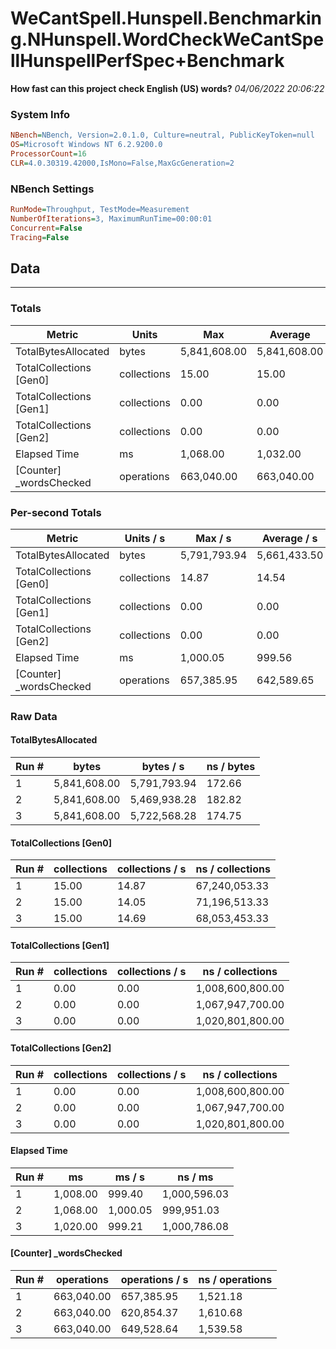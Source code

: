 ﻿# WeCantSpell.Hunspell.Benchmarking.NHunspell.WordCheckWeCantSpellHunspellPerfSpec+Benchmark
__How fast can this project check English (US) words?__
_04/06/2022 20:06:22_
### System Info
```ini
NBench=NBench, Version=2.0.1.0, Culture=neutral, PublicKeyToken=null
OS=Microsoft Windows NT 6.2.9200.0
ProcessorCount=16
CLR=4.0.30319.42000,IsMono=False,MaxGcGeneration=2
```

### NBench Settings
```ini
RunMode=Throughput, TestMode=Measurement
NumberOfIterations=3, MaximumRunTime=00:00:01
Concurrent=False
Tracing=False
```

## Data
-------------------

### Totals
|          Metric |           Units |             Max |         Average |             Min |          StdDev |
|---------------- |---------------- |---------------- |---------------- |---------------- |---------------- |
|TotalBytesAllocated |           bytes |    5,841,608.00 |    5,841,608.00 |    5,841,608.00 |            0.00 |
|TotalCollections [Gen0] |     collections |           15.00 |           15.00 |           15.00 |            0.00 |
|TotalCollections [Gen1] |     collections |            0.00 |            0.00 |            0.00 |            0.00 |
|TotalCollections [Gen2] |     collections |            0.00 |            0.00 |            0.00 |            0.00 |
|    Elapsed Time |              ms |        1,068.00 |        1,032.00 |        1,008.00 |           31.75 |
|[Counter] _wordsChecked |      operations |      663,040.00 |      663,040.00 |      663,040.00 |            0.00 |

### Per-second Totals
|          Metric |       Units / s |         Max / s |     Average / s |         Min / s |      StdDev / s |
|---------------- |---------------- |---------------- |---------------- |---------------- |---------------- |
|TotalBytesAllocated |           bytes |    5,791,793.94 |    5,661,433.50 |    5,469,938.28 |      169,413.29 |
|TotalCollections [Gen0] |     collections |           14.87 |           14.54 |           14.05 |            0.44 |
|TotalCollections [Gen1] |     collections |            0.00 |            0.00 |            0.00 |            0.00 |
|TotalCollections [Gen2] |     collections |            0.00 |            0.00 |            0.00 |            0.00 |
|    Elapsed Time |              ms |        1,000.05 |          999.56 |          999.21 |            0.44 |
|[Counter] _wordsChecked |      operations |      657,385.95 |      642,589.65 |      620,854.37 |       19,228.92 |

### Raw Data
#### TotalBytesAllocated
|           Run # |           bytes |       bytes / s |      ns / bytes |
|---------------- |---------------- |---------------- |---------------- |
|               1 |    5,841,608.00 |    5,791,793.94 |          172.66 |
|               2 |    5,841,608.00 |    5,469,938.28 |          182.82 |
|               3 |    5,841,608.00 |    5,722,568.28 |          174.75 |

#### TotalCollections [Gen0]
|           Run # |     collections | collections / s |ns / collections |
|---------------- |---------------- |---------------- |---------------- |
|               1 |           15.00 |           14.87 |   67,240,053.33 |
|               2 |           15.00 |           14.05 |   71,196,513.33 |
|               3 |           15.00 |           14.69 |   68,053,453.33 |

#### TotalCollections [Gen1]
|           Run # |     collections | collections / s |ns / collections |
|---------------- |---------------- |---------------- |---------------- |
|               1 |            0.00 |            0.00 |1,008,600,800.00 |
|               2 |            0.00 |            0.00 |1,067,947,700.00 |
|               3 |            0.00 |            0.00 |1,020,801,800.00 |

#### TotalCollections [Gen2]
|           Run # |     collections | collections / s |ns / collections |
|---------------- |---------------- |---------------- |---------------- |
|               1 |            0.00 |            0.00 |1,008,600,800.00 |
|               2 |            0.00 |            0.00 |1,067,947,700.00 |
|               3 |            0.00 |            0.00 |1,020,801,800.00 |

#### Elapsed Time
|           Run # |              ms |          ms / s |         ns / ms |
|---------------- |---------------- |---------------- |---------------- |
|               1 |        1,008.00 |          999.40 |    1,000,596.03 |
|               2 |        1,068.00 |        1,000.05 |      999,951.03 |
|               3 |        1,020.00 |          999.21 |    1,000,786.08 |

#### [Counter] _wordsChecked
|           Run # |      operations |  operations / s | ns / operations |
|---------------- |---------------- |---------------- |---------------- |
|               1 |      663,040.00 |      657,385.95 |        1,521.18 |
|               2 |      663,040.00 |      620,854.37 |        1,610.68 |
|               3 |      663,040.00 |      649,528.64 |        1,539.58 |


